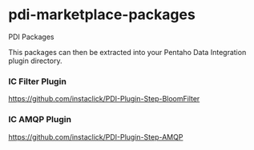 pdi-marketplace-packages
========================

PDI Packages

This packages can then be extracted into your Pentaho Data Integration plugin directory.


### IC Filter Plugin

https://github.com/instaclick/PDI-Plugin-Step-BloomFilter


### IC AMQP Plugin

https://github.com/instaclick/PDI-Plugin-Step-AMQP
